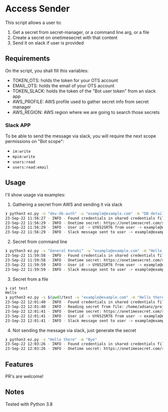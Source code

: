 # Access Sender

This script allows a user to:

1. Get a secret from secret-manager, or a command line arg, or a file
2. Create a secret on onetimesecret with that content
3. Send it on slack if user is provided 

## Requirements

On the script, you shall fill this variables:
- TOKEN_OTS: holds the token for your OTS account
- EMAIL_OTS: holds the email of your OTS account
- TOKEN_SLACK: holds the token of the "Bot user token" from an slack app
- AWS_PROFILE: AWS profile used to gather secret info from secret manager
- AWS_REGION: AWS region where we are going to search those secrets

### Slack APP

To be able to send the message via slack, you will require the next scope permissions on "Bot scope":
- `im:write`
- `mpim:write`
- `users:read`
- `users:read:email`

## Usage

I'll show usage via examples:

1. Gathering a secret from AWS and sending it via slack

```bash
❯ python3 ez.py -n "dev-db-auth" -u "example@example.com" -m "DB details:  "
23-Sep-22 11:56:27 - INFO - Found credentials in shared credentials file: ~/.aws/credentials
23-Sep-22 11:56:29 - INFO - Onetime secret: https://onetimesecret.com/secret/cdsaf3arfesf3wre2a3e24rat
23-Sep-22 11:56:29 - INFO - User id -> UY652SRT6 from user -> example@example.com
23-Sep-22 11:56:29 - INFO - Slack message sent to user -> example@example.com
```

2. Secret from command line

```bash
❯ python3 ez.py -s "General Kenobi" -u "example@example.com" -m "Hello there! "
23-Sep-22 11:59:58 - INFO - Found credentials in shared credentials file: ~/.aws/credentials
23-Sep-22 11:59:58 - INFO - Onetime secret: https://onetimesecret.com/secret/cdsaf3arfesf3wre2a3e24rat
23-Sep-22 11:59:59 - INFO - User id -> UY652SRT6 from user -> example@example.com
23-Sep-22 11:59:59 - INFO - Slack message sent to user -> example@example.com
```

3. Secret from a file

```bash
❯ cat test
Hello
❯ python3 ez.py -s $(pwd)/test -u "example@example.com" -m "Hello there! "
23-Sep-22 12:01:40 - INFO - Found credentials in shared credentials file: ~/.aws/credentials
23-Sep-22 12:01:40 - INFO - Reading secret from file: /home/adsanz/projects/disco_sec/development/access-sender/test
23-Sep-22 12:01:41 - INFO - Onetime secret: https://onetimesecret.com/secret/cdsaf3arfesf3wre2a3e24rat
23-Sep-22 12:01:41 - INFO - User id -> UY652SRT6 from user -> example@example.com
23-Sep-22 12:01:41 - INFO - Slack message sent to user -> example@example.com
```

4. Not sending the message via slack, just generate the secret

```bash
❯ python3 ez.py -s "Hello there" -m "Bye"
23-Sep-22 12:03:26 - INFO - Found credentials in shared credentials file: ~/.aws/credentials
23-Sep-22 12:03:26 - INFO - Onetime secret: https://onetimesecret.com/secret/cdsaf3arfesf3wre2a3e24rat
```

## Features

PR's are welcome!

## Notes

Tested with Python 3.8